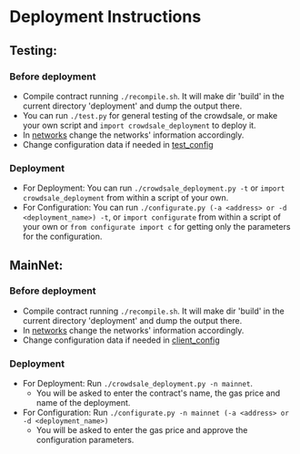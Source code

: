 # **Deployment Instructions**


## **Testing**:

### Before deployment

- Compile contract running `./recompile.sh`. It will make dir 'build' in the current directory 'deployment' and dump the output there.
- You can run `./test.py` for general testing of the crowdsale, or make your own script and `import crowdsale_deployment` to deploy it.
- In [networks](networks.py) change the networks' information accordingly.
- Change configuration data if needed in [test_config](test_config.py)

### Deployment

- For Deployment: You can run `./crowdsale_deployment.py -t` or `import crowdsale_deployment` from within a script of your own.
- For Configuration: You can run `./configurate.py (-a <address> or -d <deployment_name>) -t`, or `import configurate` from within a script of your own or `from configurate import c` for getting only the parameters for the configuration.


## **MainNet**:

### Before deployment

- Compile contract running `./recompile.sh`. It will make dir 'build' in the current directory 'deployment' and dump the output there.
- In [networks](networks.py) change the networks' information accordingly.
- Change configuration data if needed in [client_config](client_config.py)

### Deployment

- For Deployment: Run `./crowdsale_deployment.py -n mainnet`.
  - You will be asked to enter the contract's name, the gas price and name of the deployment.
- For Configuration: Run `./configurate.py -n mainnet (-a <address> or -d <deployment_name>)`
  - You will be asked to enter the gas price and approve the configuration parameters.